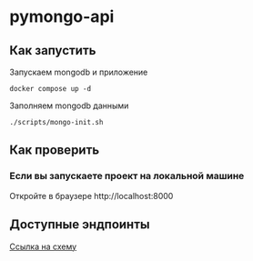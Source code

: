 # pymongo-api

## Как запустить

Запускаем mongodb и приложение

```shell
docker compose up -d
```

Заполняем mongodb данными

```shell
./scripts/mongo-init.sh
```

## Как проверить

### Если вы запускаете проект на локальной машине

Откройте в браузере http://localhost:8000

## Доступные эндпоинты

[Ссылка на схему](https://raw.githubusercontent.com/d-dmitriev/architecture-sprint-2/sprint_2/sprint_2.drawio)

